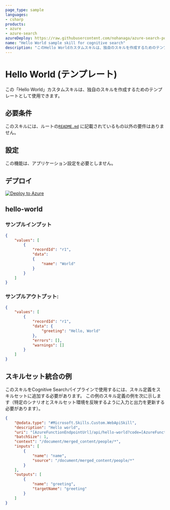 ```yaml
---
page_type: sample
languages:
- csharp
products:
- azure
- azure-search
azureDeploy: https://raw.githubusercontent.com/nohanaga/azure-search-power-skills/master/Template/HelloWorld/azuredeploy.json
name: "Hello World sample skill for cognitive search"
description: "このHello Worldカスタムスキルは、独自のスキルを作成するためのテンプレートとして使用できます。"
---
```


# Hello World (テンプレート)

この「Hello World」カスタムスキルは、独自のスキルを作成するためのテンプレートとして使用できます。

## 必要条件

このスキルには、ルートの[`README.md`](../../README.md) に記載されているもの以外の要件はありません。

## 設定

この機能は、アプリケーション設定を必要としません。

## デプロイ

[![Deploy to Azure](https://azuredeploy.net/deploybutton.svg)](https://portal.azure.com/#create/Microsoft.Template/uri/https%3A%2F%2Fraw.githubusercontent.com%2Fnohanaga%2Fazure-search-power-skills%2Fmaster%2FTemplate%2FHelloWorld%2Fazuredeploy.json)

## hello-world

### サンプルインプット

```json
{
    "values": [
        {
            "recordId": "r1",
            "data":
            {
            	"name": "World"
            }
        }
    ]
}
```

### サンプルアウトプット:

```json
{
    "values": [
        {
            "recordId": "r1",
            "data": {
                "greeting": "Hello, World"
            },
            "errors": [],
            "warnings": []
        }
    ]
}
```

## スキルセット統合の例

このスキルをCognitive Searchパイプラインで使用するには、スキル定義をスキルセットに追加する必要があります。
この例のスキル定義の例を次に示します（特定のシナリオとスキルセット環境を反映するように入力と出力を更新する必要があります）。

```json
{
    "@odata.type": "#Microsoft.Skills.Custom.WebApiSkill",
    "description": "Hello world",
    "uri": "[AzureFunctionEndpointUrl]/api/hello-world?code=[AzureFunctionDefaultHostKey]",
    "batchSize": 1,
    "context": "/document/merged_content/people/*",
    "inputs": [
        {
            "name": "name",
            "source": "/document/merged_content/people/*"
        }
    ],
    "outputs": [
        {
            "name": "greeting",
            "targetName": "greeting"
        }
    ]
}
```
